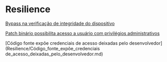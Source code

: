 # Resilience

[Bypass na verificação de integridade do dispositivo](Resilience/Bypass_na_verificação_de_integridade_do_dispositivo.md)

[Patch binário possibilita acesso a usuário com privilégios administrativos](Resilience/Patch_binário_possibilita_acesso_a_usuário_com_privilégios_administrativos.md)

[Código fonte expõe credenciais de acesso deixadas pelo desenvolvedor](Resilience/Código_fonte_expõe_credenciais de_acesso_deixadas_pelo_desenvolvedor.md)
